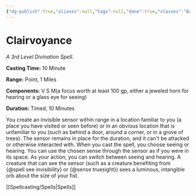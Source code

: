 ```yaml
---
{"dg-publish":true,"aliases":null,"tags":null,"done":true,"classes":"Bard, Cleric, Sorcerer, Wizard,","spellLevel":3,"school":"Divination","source":"PHB","permalink":"/spells/clairvoyance/","dgHomeLink":false,"dgPassFrontmatter":true}
---
```


# Clairvoyance
*A 3rd Level Divination Spell.*

**Casting Time:** 10 Minute

**Range:** Point, 1 Miles

**Components:** V S M(a focus worth at least 100 gp, either a jeweled horn for hearing or a glass eye for seeing)

**Duration:** Timed, 10 Minutes

You create an invisible sensor within range in a location familiar to you (a place you have visited or seen before) or in an obvious location that is unfamiliar to you (such as behind a door, around a corner, or in a grove of trees). The sensor remains in place for the duration, and it can't be attacked or otherwise interacted with.
When you cast the spell, you choose seeing or hearing. You can use the chosen sense through the sensor as if you were in its space. As your action, you can switch between seeing and hearing.
A creature that can see the sensor (such as a creature benefiting from {@spell see invisibility} or {@sense truesight}) sees a luminous, intangible orb about the size of your fist.

[[Spellcasting/Spells|Spells]]